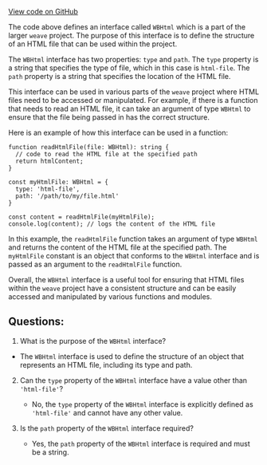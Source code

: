 [View code on GitHub](https://github.com/wandb/weave/weave-js/src/core/model/media/mediaHTML.ts)

The code above defines an interface called `WBHtml` which is a part of the larger `weave` project. The purpose of this interface is to define the structure of an HTML file that can be used within the project. 

The `WBHtml` interface has two properties: `type` and `path`. The `type` property is a string that specifies the type of file, which in this case is `html-file`. The `path` property is a string that specifies the location of the HTML file. 

This interface can be used in various parts of the `weave` project where HTML files need to be accessed or manipulated. For example, if there is a function that needs to read an HTML file, it can take an argument of type `WBHtml` to ensure that the file being passed in has the correct structure. 

Here is an example of how this interface can be used in a function:

```
function readHtmlFile(file: WBHtml): string {
  // code to read the HTML file at the specified path
  return htmlContent;
}

const myHtmlFile: WBHtml = {
  type: 'html-file',
  path: '/path/to/my/file.html'
}

const content = readHtmlFile(myHtmlFile);
console.log(content); // logs the content of the HTML file
```

In this example, the `readHtmlFile` function takes an argument of type `WBHtml` and returns the content of the HTML file at the specified path. The `myHtmlFile` constant is an object that conforms to the `WBHtml` interface and is passed as an argument to the `readHtmlFile` function. 

Overall, the `WBHtml` interface is a useful tool for ensuring that HTML files within the `weave` project have a consistent structure and can be easily accessed and manipulated by various functions and modules.
## Questions: 
 1. What is the purpose of the `WBHtml` interface?
   - The `WBHtml` interface is used to define the structure of an object that represents an HTML file, including its type and path.

2. Can the `type` property of the `WBHtml` interface have a value other than `'html-file'`?
   - No, the `type` property of the `WBHtml` interface is explicitly defined as `'html-file'` and cannot have any other value.

3. Is the `path` property of the `WBHtml` interface required?
   - Yes, the `path` property of the `WBHtml` interface is required and must be a string.